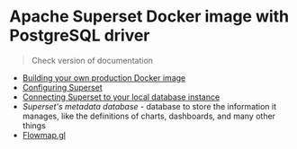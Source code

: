 # Apache Superset Docker image with PostgreSQL driver

> Check version of documentation

- [Building your own production Docker image](https://superset.apache.org/docs/installation/docker-builds#building-your-own-production-docker-image)
- [Configuring Superset](https://superset.apache.org/docs/configuration/configuring-superset)
- [Connecting Superset to your local database instance](https://superset.apache.org/docs/installation/docker-compose/#4-connecting-superset-to-your-local-database-instance)
- *Superset's metadata database* - database to store the information it manages, like the definitions of charts, dashboards, and many other things
- [Flowmap.gl](https://flowmap.gl/)
